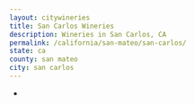 ```yaml
---
layout: citywineries
title: San Carlos Wineries
description: Wineries in San Carlos, CA
permalink: /california/san-mateo/san-carlos/
state: ca
county: san mateo
city: san carlos
---
```

-
